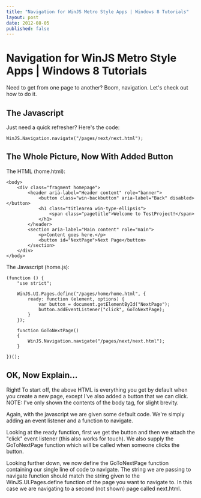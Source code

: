 ```yaml
---
title: "Navigation for WinJS Metro Style Apps | Windows 8 Tutorials"
layout: post
date: 2012-08-05
published: false
---
```


# Navigation for WinJS Metro Style Apps | Windows 8 Tutorials #

Need to get from one page to another? Boom, navigation. Let's check out how to do it.

## The Javascript ##
Just need a quick refresher? Here's the code:

    WinJS.Navigation.navigate("/pages/next/next.html");
    

## The Whole Picture, Now With Added Button ##
The HTML (home.html):

    <body>
        <div class="fragment homepage">
            <header aria-label="Header content" role="banner">
                <button class="win-backbutton" aria-label="Back" disabled></button>
                <h1 class="titlearea win-type-ellipsis">
                    <span class="pagetitle">Welcome to TestProject!</span>
                </h1>
            </header>
            <section aria-label="Main content" role="main">
                <p>Content goes here.</p>
                <button id="NextPage">Next Page</button>
            </section>
        </div>
    </body>

The Javascript (home.js):

    (function () {
        "use strict";

        WinJS.UI.Pages.define("/pages/home/home.html", {
            ready: function (element, options) {
                var button = document.getElementById("NextPage");
                button.addEventListener("click", GoToNextPage);
            }
        });

        function GoToNextPage()
        {
            WinJS.Navigation.navigate("/pages/next/next.html");
        }

    })();


## OK, Now Explain... ##
Right! To start off, the above HTML is everything you get by default when you create a new page, except I've also added a button that we can click. NOTE: I've only shown the contents of the body tag, for slight brevity.

Again, with the javascript we are given some default code. We're simply adding an event listener and a function to navigate.

Looking at the ready function, first we get the button and then we attach the "click" event listener (this also works for touch). We also supply the GoToNextPage function which will be called when someone clicks the button.

Looking further down, we now define the GoToNextPage function containing our single line of code to navigate. The string we are passing to navigate function should match the string given to the WinJS.UI.Pages.define function of the page you want to navigate to. In this case we are navigating to a second (not shown) page called next.html.
